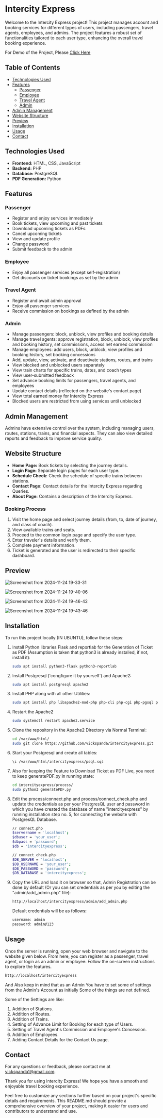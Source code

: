 # Intercity Express

Welcome to the Intercity Express project! This project manages account and booking services for different types of users, including passengers, travel agents, employees, and admins. The project features a robust set of functionalities tailored to each user type, enhancing the overall travel booking experience.

For Demo of the Project, Please [Click Here](https://intercityexpress.onrender.com/)

## Table of Contents

- [Technologies Used](#technologies-used)
- [Features](#features)
  - [Passenger](#passenger)
  - [Employee](#employee)
  - [Travel Agent](#travel-agent)
  - [Admin](#admin)
- [Admin Management](#admin-management)
- [Website Structure](#website-structure)
- [Preview](#preview)
- [Installation](#installation)
- [Usage](#usage)
- [Contact](#contact)

## Technologies Used

- **Frontend:** HTML, CSS, JavaScript
- **Backend:** PHP
- **Database:** PostgreSQL
- **PDF Generation:** Python

## Features

### Passenger

- Register and enjoy services immediately
- Book tickets, view upcoming and past tickets
- Download upcoming tickets as PDFs
- Cancel upcoming tickets
- View and update profile
- Change password
- Submit feedback to the admin

### Employee

- Enjoy all passenger services (except self-registration)
- Get discounts on ticket bookings as set by the admin

### Travel Agent

- Register and await admin approval
- Enjoy all passenger services
- Receive commission on bookings as defined by the admin

### Admin

- Manage passengers: block, unblock, view profiles and booking details
- Manage travel agents: approve registration, block, unblock, view profiles and booking history, set commissions, access net earned commission
- Manage employees: add users, block, unblock, view profiles and booking history, set booking concessions
- Add, update, view, activate, and deactivate stations, routes, and trains
- View blocked and unblocked users separately
- View train charts for specific trains, dates, and coach types
- View user-submitted feedback
- Set advance booking limits for passengers, travel agents, and employees
- Update contact details (reflected on the website's contact page)
- View total earned money for Intercity Express
- Blocked users are restricted from using services until unblocked

## Admin Management

Admins have extensive control over the system, including managing users, routes, stations, trains, and financial aspects. They can also view detailed reports and feedback to improve service quality.

## Website Structure

- **Home Page:** Book tickets by selecting the journey details.
- **Login Page:** Separate login pages for each user type.
- **Schedule Check:** Check the schedule of specific trains between stations.
- **Contact Page:** Contact details for the Intercity Express regarding Queries.
- **About Page:** Contains a description of the Intercity Express.

### Booking Process

1. Visit the home page and select journey details (from, to, date of journey, and class of coach).
2. View available trains and seats.
3. Proceed to the common login page and specify the user type.
4. Enter traveler's details and verify them.
5. Complete payment information.
6. Ticket is generated and the user is redirected to their specific dashboard.

## Preview
![Screenshot from 2024-11-24 19-33-31](https://github.com/user-attachments/assets/13780bb5-6601-48b6-aeec-9236cdb8961f)

![Screenshot from 2024-11-24 19-40-06](https://github.com/user-attachments/assets/380738fb-b759-4cea-b280-97570bd6242e)

![Screenshot from 2024-11-24 19-46-42](https://github.com/user-attachments/assets/828a1fb9-bdfc-42f5-be3d-cbed332a8779)

![Screenshot from 2024-11-24 19-43-46](https://github.com/user-attachments/assets/c8b089b7-1d80-49ca-8917-e59f149f54c4)


## Installation

To run this project locally (IN UBUNTU), follow these steps:

1. Install Python libraries Flask and reportlab for the Generation of Ticket as PDF (Assumption is taken that python3 is already installed, if not, install it):
   ```bash
   sudo apt install python3-flask python3-reportlab

2. Install Postgresql ('congfigure it by yourself') and Apache2:
   ```bash
   sudo apt install postgresql apache2

3. Install PHP along with all other Utilities:
   ```bash
   sudo apt install php libapache2-mod-php php-cli php-cgi php-pgsql php-curl net-tools

4. Restart the Apache2
   ```bash
   sudo systemctl restart apache2.service 

5. Clone the repository in the Apache2 Directory via Normal Terminal:
   ```bash
   cd /var/www/html/
   sudo git clone https://github.com/vickspanda/intercityexpress.git
   
6. Start your Postgresql and create all tables:
   ```bash
   \i /var/www/html/intercityexpress/psql.sql
   
7. Also for keeping the Feature to Download Ticket as PDF Live, you need to keep generatePDF.py in running state:
   ```bash
   cd intercityexpress/process/
   sudo python3 generatePDF.py
   ```

8. Edit the process/connect.php and process/connect_check.php and update the credentials as per your PostgresQL user and password in which you have created the database of name "intercityexpress" by running installation step no. 5, for connecting the website with PostgresQL Database.
   ```bash
   // connect.php
   $servername = 'localhost';
   $dbuser = 'your_user';
   $dbpass = 'password';
   $db = 'intercityexpress';

   // connect_check.php
   $DB_SERVER = 'localhost';
   $DB_USERNAME = 'your_user';
   $DB_PASSWORD = 'password';
   $DB_DATABASE = 'intercityexpress';
   
9. Copy the URL and load it on browser so that, Admin Registration can be done by default (Or you can set credentials as per you by editing the "admin/add_admin.php" file):  
   
   ```bash
   http://localhost/intercityexpress/admin/add_admin.php
   ```
    Default credentials will be as follows:
    ```bash
    username: admin
    password: admin@123
    ```

## Usage

Once the server is running, open your web browser and navigate to the website given below. From here, you can register as a passenger, travel agent, or login as an admin or employee. Follow the on-screen instructions to explore the features.
  ```bash
  http://localhost/intercityexpress
  ```

And Also keep in mind that as an Admin You have to set some of settings from the Admin's Account as initially Some of the things are not defined.

Some of the Settings are like:

1. Addition of Stations.
2. Addition of Routes.
3. Addition of Trains.
4. Setting of Advance Limit for Booking for each type of Users.
5. Setting of Travel Agent's Commission and Employee's Concession.
6. Addition of Employees.
7. Adding Contact Details for the Contact Us page.

## Contact

For any questions or feedback, please contact me at vickspanda1@gmail.com.


Thank you for using Intercity Express! We hope you have a smooth and enjoyable travel booking experience.


Feel free to customize any sections further based on your project's specific details and requirements. This README.md should provide a comprehensive overview of your project, making it easier for users and contributors to understand and use.
